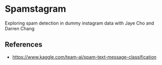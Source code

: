# Spamstagram
Exploring spam detection in dummy instagram data with Jaye Cho and Darren Chang
## References
* https://www.kaggle.com/team-ai/spam-text-message-classification
